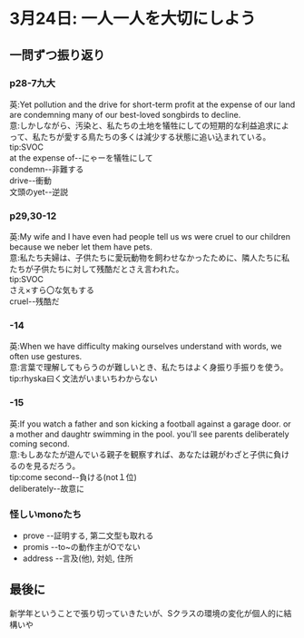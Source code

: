 # 3月24日: 一人一人を大切にしよう
## 一問ずつ振り返り
### p28-7九大
英:Yet pollution and the drive for short-term profit at the expense of our land are condemning many of our best-loved songbirds to decline.  
意:しかしながら、汚染と、私たちの土地を犠牲にしての短期的な利益追求によって、私たちが愛する鳥たちの多くは減少する状態に追い込まれている。  
tip:SVOC  
    at the expense of--にゃーを犠牲にして  
    condemn--非難する  
    drive--衝動  
    文頭のyet--逆説  
### p29,30-12
英:My wife and I have even had people tell us ws were cruel to our children because we neber let them have pets.  
意:私たち夫婦は、子供たちに愛玩動物を飼わせなかったために、隣人たちに私たちが子供たちに対して残酷だとさえ言われた。  
tip:SVOC  
    さえ×すら〇な気もする  
    cruel--残酷だ  
### -14
英:When we have difficulty making ourselves understand with words, we often use gestures.  
意:言葉で理解してもらうのが難しいとき、私たちはよく身振り手振りを使う。  
tip:rhyska曰く文法がいまいちわからない  
### -15
英:If you watch a father and son kicking a football against a garage door.
or a mother and daughtr swimming in the pool.
you'll see parents deliberately coming second.  
意:もしあなたが遊んでいる親子を観察すれば、あなたは親がわざと子供に負けるのを見るだろう。  
tip:come second--負ける(not１位)  
    deliberately--故意に
### 怪しいmonoたち
+ prove --証明する, 第二文型も取れる
+ promis --to~の動作主がOでない
+ address --言及(他), 対処, 住所
## 最後に
新学年ということで張り切っていきたいが、Sクラスの環境の変化が個人的に結構いや
